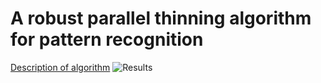 # A robust parallel thinning algorithm for pattern recognition

[Description of algorithm](https://github.com/belskiMikalai/skeletonization-algorithm/blob/main/doc.pdf)
![Results](https://github.com/belskiMikalai/skeletonization-algorithm/blob/main/src/tests/results/website.png?raw=true)